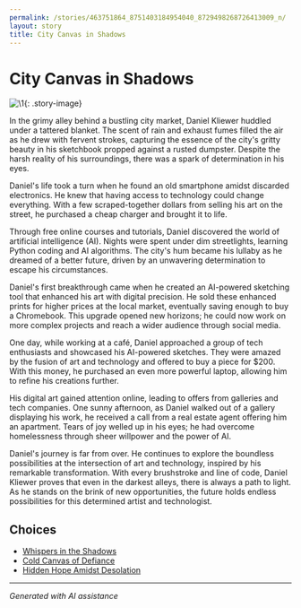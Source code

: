 ```yaml
---
permalink: /stories/463751864_8751403184954040_8729498268726413009_n/
layout: story
title: City Canvas in Shadows
---
```


# City Canvas in Shadows

![\1](/input_images/463751864_8751403184954040_8729498268726413009_n){: .story-image}

In the grimy alley behind a bustling city market, Daniel Kliewer huddled under a tattered blanket.  The scent of rain and exhaust fumes filled the air as he drew with fervent strokes, capturing the essence of the city's gritty beauty in his sketchbook propped against a rusted dumpster. Despite the harsh reality of his surroundings, there was a spark of determination in his eyes.

Daniel's life took a turn when he found an old smartphone amidst discarded electronics. He knew that having access to technology could change everything. With a few scraped-together dollars from selling his art on the street, he purchased a cheap charger and brought it to life.

Through free online courses and tutorials, Daniel discovered the world of artificial intelligence (AI). Nights were spent under dim streetlights, learning Python coding and AI algorithms. The city's hum became his lullaby as he dreamed of a better future, driven by an unwavering determination to escape his circumstances.

Daniel's first breakthrough came when he created an AI-powered sketching tool that enhanced his art with digital precision. He sold these enhanced prints for higher prices at the local market, eventually saving enough to buy a Chromebook. This upgrade opened new horizons; he could now work on more complex projects and reach a wider audience through social media.

One day, while working at a café, Daniel approached a group of tech enthusiasts and showcased his AI-powered sketches. They were amazed by the fusion of art and technology and offered to buy a piece for $200. With this money, he purchased an even more powerful laptop, allowing him to refine his creations further.

His digital art gained attention online, leading to offers from galleries and tech companies. One sunny afternoon, as Daniel walked out of a gallery displaying his work, he received a call from a real estate agent offering him an apartment. Tears of joy welled up in his eyes; he had overcome homelessness through sheer willpower and the power of AI.

Daniel's journey is far from over. He continues to explore the boundless possibilities at the intersection of art and technology, inspired by his remarkable transformation. With every brushstroke and line of code, Daniel Kliewer proves that even in the darkest alleys, there is always a path to light. As he stands on the brink of new opportunities, the future holds endless possibilities for this determined artist and technologist.


## Choices

* [Whispers in the Shadows](/stories/463784634_8751402834954075_5802434536383396028_n)
* [Cold Canvas of Defiance](/stories/20221013_174915)
* [Hidden Hope Amidst Desolation](/stories/474775887_490715300428480_2081408431757738514_n)


---
*Generated with AI assistance*
